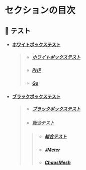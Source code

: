 # セクションの目次

## 🧪 テスト

* #### <u>ホワイトボックステスト</u>
  > * ##### [︎ホワイトボックステスト](https://hiroki-it.github.io/tech-notebook-mkdocs/testing/testing_whitebox.html)
  > * ##### [︎PHP](https://hiroki-it.github.io/tech-notebook-mkdocs/testing/testing_whitebox_php.html)
  > * ##### [︎Go](https://hiroki-it.github.io/tech-notebook-mkdocs/testing/testing_whitebox_go.html)

* #### <u>ブラックボックステスト</u>
  > * ##### [︎ブラックボックステスト](https://hiroki-it.github.io/tech-notebook-mkdocs/testing/testing_blackbox.html)
  > * ##### <u>総合テスト</u>
  > > * ##### [︎総合テスト](https://hiroki-it.github.io/tech-notebook-mkdocs/testing/testing_blackbox_system_test.html)
  > > * ##### [︎JMeter](https://hiroki-it.github.io/tech-notebook-mkdocs/testing/testing_blackbox_system_test_jmeter.html)
  > > * ##### [ChaosMesh](https://hiroki-it.github.io/tech-notebook-mkdocs/testing/testing_blackbox_system_test_chaos_mesh.html)

<br>
